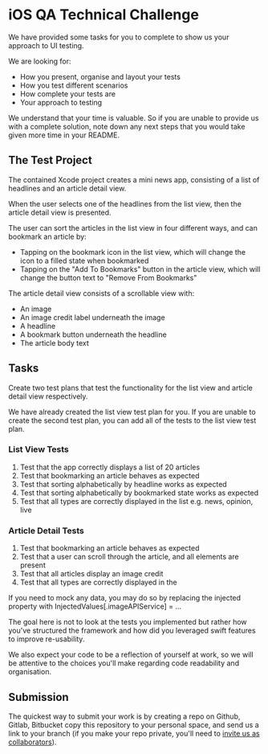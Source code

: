 # iOS QA Technical Challenge

We have provided some tasks for you to complete to show us your approach to UI testing.

We are looking for:

- How you present, organise and layout your tests
- How you test different scenarios
- How complete your tests are
- Your approach to testing

We understand that your time is valuable. So if you are unable to provide us with a complete solution, note down any next steps that you would take given more time in your README.

## The Test Project

The contained Xcode project creates a mini news app, consisting of a list of headlines and an article detail view.

When the user selects one of the headlines from the list view, then the article detail view is presented.

The user can sort the articles in the list view in four different ways, and can bookmark an article by:

- Tapping on the bookmark icon in the list view, which will change the icon to a filled state when bookmarked
- Tapping on the "Add To Bookmarks" button in the article view, which will change the button text to "Remove From Bookmarks"

The article detail view consists of a scrollable view with:

- An image
- An image credit label underneath the image
- A headline
- A bookmark button underneath the headline
- The article body text

## Tasks

Create two test plans that test the functionality for the list view and article detail view respectively.

We have already created the list view test plan for you. If you are unable to create the second test plan, you can add all of the tests to the list view test plan.

### List View Tests
1. Test that the app correctly displays a list of 20 articles
2. Test that bookmarking an article behaves as expected
3. Test that sorting alphabetically by headline works as expected
4. Test that sorting alphabetically by bookmarked state works as expected
5. Test that all types are correctly displayed in the list e.g. news, opinion, live


### Article Detail Tests
1. Test that bookmarking an article behaves as expected
2. Test that a user can scroll through the article, and all elements are present
3. Test that all articles display an image credit
4. Test that all types are correctly displayed in the

If you need to mock any data, you may do so by replacing the injected property with InjectedValues[\.imageAPIService] = ...

The goal here is not to look at the tests you implemented but rather how you've structured the framework and how did you leveraged swift features to improve re-usability.

We also expect your code to be a reflection of yourself at work, so we will be attentive to the choices you'll make regarding code readability and organisation.

## Submission

The quickest way to submit your work is by creating a repo on Github, Gitlab, Bitbucket copy this repository to your personal space, and send us a link to your branch (if you make your repo private, you'll need to [invite us as collaborators](https://help.github.com/en/articles/inviting-collaborators-to-a-personal-repository)).
